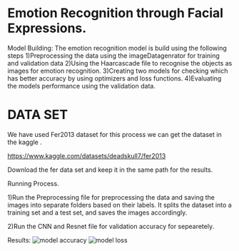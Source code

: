 # Emotion Recognition through Facial Expressions.

Model Building:
The emotion recognition model is build using the following steps
1)Preprocessing the data using the imageDatagenrator for training and validation data
2)Using the Haarcascade file to recognise the objects as images for emotion recognition.
3)Creating two models for checking which has better accuracy by using optimizers and loss functions.
4)Evaluating the models performance using the validation data.

#  DATA SET

We have used Fer2013 dataset for this process we can get the dataset in the kaggle .

https://www.kaggle.com/datasets/deadskull7/fer2013

Download the fer data set and keep it in the same path for the results.


Running Process.

1)Run the Preprocessing file for preprocessing the data and  saving the images into separate folders based on their labels. It splits the dataset into a training set and a test set, and saves the images accordingly.

2)Run the CNN and Resnet file for validation accuracy for sepearetely.


Results:
![model accuracy](https://github.com/preethamveerepalli/Final_project/assets/59497185/216bd90f-ab0e-48ce-bf7e-64affbe6d312)
![model loss](https://github.com/preethamveerepalli/Final_project/assets/59497185/dcfbe52e-9531-4fd9-8732-181bbcafd82a)



